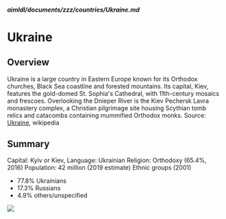 ##### aimldl/documents/zzz/countries/Ukraine.md

# Ukraine

## Overview
Ukraine is a large country in Eastern Europe known for its Orthodox churches, Black Sea coastline and forested mountains. Its capital, Kiev, features the gold-domed St. Sophia's Cathedral, with 11th-century mosaics and frescoes. Overlooking the Dnieper River is the Kiev Pechersk Lavra monastery complex, a Christian pilgrimage site housing Scythian tomb relics and catacombs containing mummified Orthodox monks.
Source: [Ukraine](https://en.wikipedia.org/wiki/Ukraine), wikipedia
## Summary
Capital: Kyiv or Kiev, 
Language: Ukrainian
Religion: Orthodoxy (65.4%, 2016)
Population: 42 million (2019 estimate)
Ethnic groups (2001)
* 77.8% Ukrainians
* 17.3% Russians
* 4.9% others/unspecified

<img src="https://upload.wikimedia.org/wikipedia/commons/thumb/4/49/Flag_of_Ukraine.svg/125px-Flag_of_Ukraine.svg.png">

